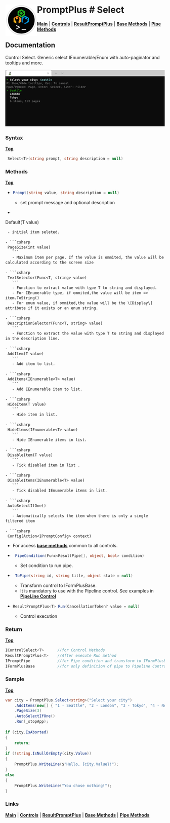 # <img align="left" width="100" height="100" src="./images/icon.png"> PromptPlus # Select
[**Main**](index.md#help) | 
[**Controls**](index.md#apis) |
[**ResultPromptPlus**](resultpromptplus) |
[**Base Methods**](basemethods) |
[**Pipe Methods**](pipemethods)

## Documentation
Control Select. Generic select IEnumerable/Enum with auto-paginator and tooltips and more.

![](./images/Select.gif)

### Syntax
[**Top**](#promptplus--select)

```csharp
 Select<T>(string prompt, string description = null)
```

### Methods
[**Top**](#promptplus--select)

- ```csharp
  Prompt(string value, string description = null)
  ``` 
  - set prompt message and optional description

- ```csharp
 Default(T value)
 ``` 
  - initial item seleted.

- ```csharp
  PageSize(int value)
    ```
    - Maximum item per page. If the value is ommited, the value will be calculated according to the screen size

- ```csharp
  TextSelector(Func<T, string> value)
    ```
    - Function to extract value with type T to string and displayed.
    - For IEnumerable type, if ommited,the value will be item => item.ToString()
    - For enum value, if ommited,the value will be the \[Display\] attribute if it exists or an enum string.

- ```csharp
  DescriptionSelector(Func<T, string> value)
    ```
    - Function to extract the value with type T to string and displayed in the description line.

- ```csharp
  AddItem(T value)
    ```
    - Add item to list.

- ```csharp
  AddItems(IEnumerable<T> value)
    ```
    - Add IEnumerable item to list.

- ```csharp
  HideItem(T value)
    ```
    - Hide item in list.

- ```csharp
  HideItems(IEnumerable<T> value)
    ```
    - Hide IEnumerable items in list.

- ```csharp
  DisableItem(T value)
    ```
    - Tick disabled item in list .

- ```csharp
  DisableItems(IEnumerable<T> value)
    ```
    - Tick disabled IEnumerable items in list.

- ```csharp
  AutoSelectIfOne()
    ```
    - Automatically selects the item when there is only a single filtered item

- ```csharp
  Config(Action<IPromptConfig> context)
  ``` 
  - For access [**base methods**](basemethods) common to all controls.

- ```csharp
   PipeCondition(Func<ResultPipe[], object, bool> condition)
  ``` 
  - Set condition to run pipe.

- ```csharp
   ToPipe(string id, string title, object state = null)
  ``` 
  - Transform control to IFormPlusBase.
  - It is mandatory to use with the Pipeline control. See examples in [**PipeLine Control**](pipeline)

- ```csharp
  ResultPromptPlus<T> Run(CancellationToken? value = null)
  ``` 
	- Control execution

### Return
[**Top**](#promptplus--select)

```csharp
IControlSelect<T>      //for Control Methods
ResultPromptPlus<T>    //After execute Run method
IPromptPipe            //for Pipe condition and transform to IFormPlusBase 
IFormPlusBase          //for only definition of pipe to Pipeline Control
```

### Sample
[**Top**](#promptplus--select)

```csharp
var city = PromptPlus.Select<string>("Select your city")
    .AddItems(new[] { "1 - Seattle", "2 - London", "3 - Tokyo", "4 - New York", "5 - Singapore", "6 - Shanghai" })
    .PageSize(3)
    .AutoSelectIfOne()
    .Run(_stopApp);

if (city.IsAborted)
{
    return;
}
if (!string.IsNullOrEmpty(city.Value))
{
    PromptPlus.WriteLine($"Hello, {city.Value}!");
}
else
{
    PromptPlus.WriteLine("You chose nothing!");
}
```

### Links
[**Main**](index.md#help) | 
[**Controls**](index.md#apis) |
[**ResultPromptPlus**](resultpromptplus) |
[**Base Methods**](basemethods) |
[**Pipe Methods**](pipemethods)


